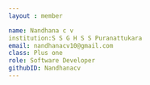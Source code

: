 ```yaml
--- 
layout : member 

name: Nandhana c v
institution:S S G H S S Puranattukara
email: nandhanacv10@gmail.com
class: Plus one
role: Software Developer 
githubID: Nandhanacv
--- 
```

